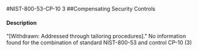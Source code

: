 #NIST-800-53-CP-10 3
##Compensating Security Controls
#### Description
"[Withdrawn: Addressed through tailoring procedures]."
No information found for the combination of standard NIST-800-53 and control CP-10 (3)
